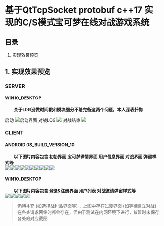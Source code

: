 # 基于QtTcpSocket protobuf c++17 实现的C/S模式宝可梦在线对战游戏系统
## 目录
1. 实现效果预览

## 1. 实现效果预览
### SERVER
#### WIN10_DESKTOP
&emsp;&emsp;**关于LOG没做时间戳和模块细分不够完备这两个问题，本人深表忏悔**  

启动
![启动界面](https://img-blog.csdnimg.cn/20200811015804539.png?x-oss-process=image/watermark,type_ZmFuZ3poZW5naGVpdGk,shadow_10,text_aHR0cHM6Ly9ibG9nLmNzZG4ubmV0L3FxXzM1NTg3NDYz,size_16,color_FFFFFF,t_70)
对战LOG
![](https://img-blog.csdnimg.cn/20200811015830147.png?x-oss-process=image/watermark,type_ZmFuZ3poZW5naGVpdGk,shadow_10,text_aHR0cHM6Ly9ibG9nLmNzZG4ubmV0L3FxXzM1NTg3NDYz,size_16,color_FFFFFF,t_70)
对战结束
![](https://img-blog.csdnimg.cn/20200811015842240.png?x-oss-process=image/watermark,type_ZmFuZ3poZW5naGVpdGk,shadow_10,text_aHR0cHM6Ly9ibG9nLmNzZG4ubmV0L3FxXzM1NTg3NDYz,size_16,color_FFFFFF,t_70)
### CLIENT
#### ANDROID OS_BUILD_VERSION_10
&emsp;&emsp;**以下图片内容包含 初始界面 宝可梦详情界面 用户信息界面 对战界面 弹窗样式等**  
![](https://img-blog.csdnimg.cn/20200811021019843.png)![](https://img-blog.csdnimg.cn/20200811021041131.png)![](https://img-blog.csdnimg.cn/20200811021054227.png)![](https://img-blog.csdnimg.cn/20200811021107561.png)![](https://img-blog.csdnimg.cn/20200811021117194.png)![](https://img-blog.csdnimg.cn/20200811021128759.png)![](https://img-blog.csdnimg.cn/20200811021143340.png)![](https://img-blog.csdnimg.cn/20200811021155340.png)![](https://img-blog.csdnimg.cn/20200811021206831.png)![](https://img-blog.csdnimg.cn/20200811021220189.png)
#### WIN10_DESKTOP
&emsp;&emsp;**以下图片内容包含 登录&注册界面 用户列表 对战邀请弹窗样式等**  
![](https://img-blog.csdnimg.cn/20200811021324563.png?x-oss-process=image/watermark,type_ZmFuZ3poZW5naGVpdGk,shadow_10,text_aHR0cHM6Ly9ibG9nLmNzZG4ubmV0L3FxXzM1NTg3NDYz,size_16,color_FFFFFF,t_70)![](https://img-blog.csdnimg.cn/20200811021337433.png?x-oss-process=image/watermark,type_ZmFuZ3poZW5naGVpdGk,shadow_10,text_aHR0cHM6Ly9ibG9nLmNzZG4ubmV0L3FxXzM1NTg3NDYz,size_16,color_FFFFFF,t_70)![](https://img-blog.csdnimg.cn/20200811021353693.png?x-oss-process=image/watermark,type_ZmFuZ3poZW5naGVpdGk,shadow_10,text_aHR0cHM6Ly9ibG9nLmNzZG4ubmV0L3FxXzM1NTg3NDYz,size_16,color_FFFFFF,t_70)![](https://img-blog.csdnimg.cn/20200811021403180.png?x-oss-process=image/watermark,type_ZmFuZ3poZW5naGVpdGk,shadow_10,text_aHR0cHM6Ly9ibG9nLmNzZG4ubmV0L3FxXzM1NTg3NDYz,size_16,color_FFFFFF,t_70)![](https://img-blog.csdnimg.cn/20200811021421215.png?x-oss-process=image/watermark,type_ZmFuZ3poZW5naGVpdGk,shadow_10,text_aHR0cHM6Ly9ibG9nLmNzZG4ubmV0L3FxXzM1NTg3NDYz,size_16,color_FFFFFF,t_70)
>仍待补充 (如选择战利品界面等) ，上图中存在过渡界面 (如等待建立对战) 在各处请求网络时都会存在，但由于测试在内网环境下进行，故暂时未保存各处的对应截图